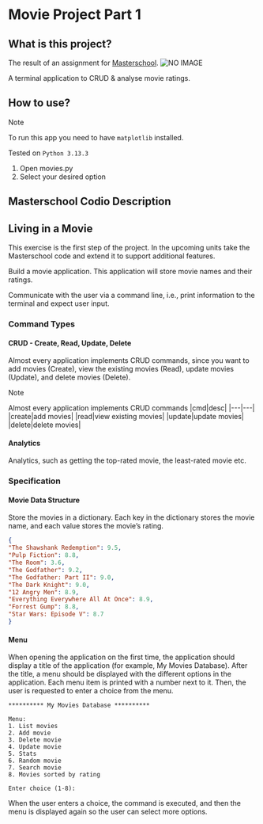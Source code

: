 # Movie Project Part 1

## What is this project?

The result of an assignment for [Masterschool](https://learn.masterschool.com/). ![NO IMAGE](https://img.shields.io/badge/Movie%20Project%20Part%201-100-4574E0)



A terminal application to CRUD & analyse movie ratings.

## How to use?

> [!NOTE]
> To run this app you need to have `matplotlib` installed.
> 
> Tested on `Python 3.13.3`

1. Open movies.py
2. Select your desired option

## Masterschool Codio Description

## Living in a Movie

This exercise is the first step of the project. In the upcoming units take the Masterschool code and extend it to support additional features.

Build a movie application. This application will store movie names and their ratings.

Communicate with the user via a command line, i.e., print information to the terminal and expect user input.

### Command Types

#### CRUD - Create, Read, Update, Delete

Almost every application implements CRUD commands, since you want to add movies (Create), view the existing movies (Read), update movies (Update), and delete movies (Delete).
> [!NOTE]
> Almost every application implements CRUD commands
> |cmd|desc|
> |---|---|
> |create|add movies|
> |read|view existing movies|
> |update|update movies|
> |delete|delete movies|

#### Analytics

Analytics, such as getting the top-rated movie, the least-rated movie etc.

### Specification

#### Movie Data Structure
Store the movies in a dictionary. Each key in the dictionary stores the movie name, and each value stores the movie’s rating.

```json
{
"The Shawshank Redemption": 9.5,
"Pulp Fiction": 8.8,
"The Room": 3.6,
"The Godfather": 9.2,
"The Godfather: Part II": 9.0,
"The Dark Knight": 9.0,
"12 Angry Men": 8.9,
"Everything Everywhere All At Once": 8.9,
"Forrest Gump": 8.8,
"Star Wars: Episode V": 8.7
}
```

#### Menu
When opening the application on the first time, the application should display a title of the application (for example, My Movies Database).
After the title, a menu should be displayed with the different options in the application. Each menu item is printed with a number next to it. Then, the user is requested to enter a choice from the menu.

```
********** My Movies Database **********

Menu:
1. List movies
2. Add movie
3. Delete movie
4. Update movie
5. Stats
6. Random movie
7. Search movie
8. Movies sorted by rating

Enter choice (1-8): 
```

When the user enters a choice, the command is executed, and then the menu is displayed again so the user can select more options.